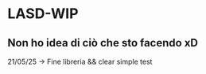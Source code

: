 # LASD-WIP

Non ho idea di ciò che sto facendo xD
------------------------------------------------------------
21/05/25 -> Fine libreria && clear simple test
